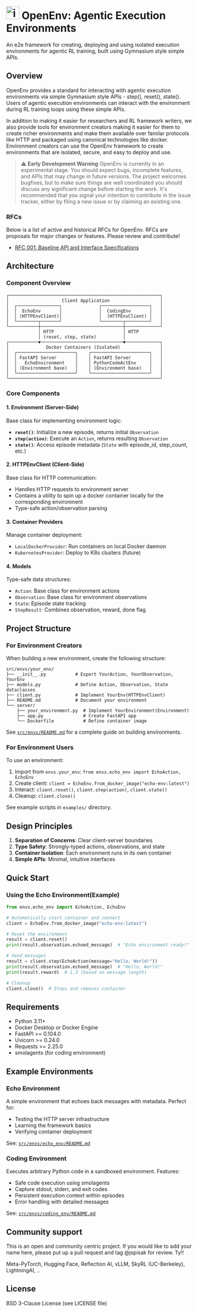 # <img width="35" height="35" alt="image" src="https://github.com/user-attachments/assets/2700a971-e5d6-4036-b03f-2f89c9791609" /> OpenEnv: Agentic Execution Environments

An e2e framework for creating, deploying and using isolated execution environments for agentic RL training, built using Gymnasium style simple APIs.

## Overview

OpenEnv provides a standard for interacting with agentic execution environments via simple Gymnasium style APIs - step(), reset(), state(). Users of agentic execution environments can interact with the environment during RL training loops using these simple APIs.

In addition to making it easier for researchers and RL framework writers, we also provide tools for environment creators making it easier for them to create richer environments and make them available over familar protocols like HTTP and packaged using canonical technologies like docker. Environment creators can use the OpenEnv framework to create environments that are isolated, secure, and easy to deploy and use.

> ⚠️ **Early Development Warning** OpenEnv is currently in an experimental
> stage. You should expect bugs, incomplete features, and APIs that may change
> in future versions. The project welcomes bugfixes, but to make sure things are
> well coordinated you should discuss any significant change before starting the
> work. It's recommended that you signal your intention to contribute in the
> issue tracker, either by filing a new issue or by claiming an existing one.

### RFCs

Below is a list of active and historical RFCs for OpenEnv. RFCs are proposals for major changes or features. Please review and contribute!

- [RFC 001: Baseline API and Interface Specifications](https://github.com/meta-pytorch/OpenEnv/pull/26)

## Architecture

### Component Overview

```
┌─────────────────────────────────────────────────────────┐
│                    Client Application                   │
│  ┌────────────────┐              ┌──────────────────┐   │
│  │  EchoEnv       │              │  CodingEnv       │   │
│  │ (HTTPEnvClient)│              │  (HTTPEnvClient) │   │
│  └────────┬───────┘              └────────┬─────────┘   │
└───────────┼───────────────────────────────┼─────────────┘
            │ HTTP                          │ HTTP
            │ (reset, step, state)          │
┌───────────▼───────────────────────────────▼─────────────┐
│              Docker Containers (Isolated)               │
│  ┌──────────────────────┐    ┌──────────────────────┐   │
│  │ FastAPI Server       │    │ FastAPI Server       │   │
│  │   EchoEnvironment    │    │ PythonCodeActEnv     │   │
│  │ (Environment base)   │    │ (Environment base)   │   │
│  └──────────────────────┘    └──────────────────────┘   │
└─────────────────────────────────────────────────────────┘
```

### Core Components

#### 1. Environment (Server-Side)
Base class for implementing environment logic:
- **`reset()`**: Initialize a new episode, returns initial `Observation`
- **`step(action)`**: Execute an `Action`, returns resulting `Observation`
- **`state()`**: Access episode metadata (`State` with episode_id, step_count, etc.)

#### 2. HTTPEnvClient (Client-Side)
Base class for HTTP communication:
- Handles HTTP requests to environment server
- Contains a utility to spin up a docker container locally for the corresponding environment
- Type-safe action/observation parsing

#### 3. Container Providers
Manage container deployment:
- `LocalDockerProvider`: Run containers on local Docker daemon
- `KubernetesProvider`: Deploy to K8s clusters (future)

#### 4. Models
Type-safe data structures:
- `Action`: Base class for environment actions
- `Observation`: Base class for environment observations
- `State`: Episode state tracking
- `StepResult`: Combines observation, reward, done flag

## Project Structure

### For Environment Creators

When building a new environment, create the following structure:

```
src/envs/your_env/
├── __init__.py           # Export YourAction, YourObservation, YourEnv
├── models.py             # Define Action, Observation, State dataclasses
├── client.py             # Implement YourEnv(HTTPEnvClient)
├── README.md             # Document your environment
└── server/
    ├── your_environment.py  # Implement YourEnvironment(Environment)
    ├── app.py               # Create FastAPI app
    └── Dockerfile           # Define container image
```

See [`src/envs/README.md`](src/envs/README.md) for a complete guide on building environments.

### For Environment Users

To use an environment:
1. Import from `envs.your_env`: `from envs.echo_env import EchoAction, EchoEnv`
2. Create client: `client = EchoEnv.from_docker_image("echo-env:latest")`
3. Interact: `client.reset()`, `client.step(action)`, `client.state()`
4. Cleanup: `client.close()`

See example scripts in `examples/` directory.

## Design Principles

1. **Separation of Concerns**: Clear client-server boundaries
2. **Type Safety**: Strongly-typed actions, observations, and state
3. **Container Isolation**: Each environment runs in its own container
4. **Simple APIs**: Minimal, intuitive interfaces

## Quick Start

### Using the Echo Environment(Example)

```python
from envs.echo_env import EchoAction, EchoEnv

# Automatically start container and connect
client = EchoEnv.from_docker_image("echo-env:latest")

# Reset the environment
result = client.reset()
print(result.observation.echoed_message)  # "Echo environment ready!"

# Send messages
result = client.step(EchoAction(message="Hello, World!"))
print(result.observation.echoed_message)  # "Hello, World!"
print(result.reward)  # 1.3 (based on message length)

# Cleanup
client.close()  # Stops and removes container
```

## Requirements

- Python 3.11+
- Docker Desktop or Docker Engine
- FastAPI >= 0.104.0
- Uvicorn >= 0.24.0
- Requests >= 2.25.0
- smolagents (for coding environment)

## Example Environments

### Echo Environment
A simple environment that echoes back messages with metadata. Perfect for:
- Testing the HTTP server infrastructure
- Learning the framework basics
- Verifying container deployment

See: [`src/envs/echo_env/README.md`](src/envs/echo_env/README.md)

### Coding Environment
Executes arbitrary Python code in a sandboxed environment. Features:
- Safe code execution using smolagents
- Capture stdout, stderr, and exit codes
- Persistent execution context within episodes
- Error handling with detailed messages

See: [`src/envs/coding_env/README.md`](src/envs/coding_env/README.md)

## Community support
This is an open and community centric project. If you would like to add your name here, please put up a pull request and tag @jspisak for review. Ty!!

Meta-PyTorch, Hugging Face, Reflection AI, vLLM, SkyRL (UC-Berkeley), LightningAI, ..


## License

BSD 3-Clause License (see LICENSE file)
